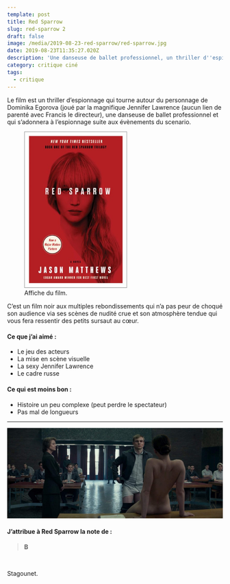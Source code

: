 ```yaml
---
template: post
title: Red Sparrow
slug: red-sparrow 2
draft: false
image: /media/2019-08-23-red-sparrow/red-sparrow.jpg
date: 2019-08-23T11:35:27.020Z
description: 'Une danseuse de ballet professionnel, un thriller d''espionnage, un film noir.'
category: critique ciné
tags:
  - critique
---
```

<!-- <figure class="float-right" style="width: 240px">
	<img src="/media/red-sparrow.jpg" alt="image red sparrow">
	<figcaption>Affiche du film.</figcaption>
</figure> -->

Le film est un thriller d’espionnage qui tourne autour du personnage de Dominika Egorova (joué par la magnifique Jennifer Lawrence (aucun lien de parenté avec Francis le directeur), une danseuse de ballet professionnel et qui s’adonnera à l’espionnage suite aux évènements du scenario.


<figure class="float-right" style="width: 240px">
	<img src="/media/2019-08-23-red-sparrow/red-sparrow.jpg" alt="image red sparrow">
	<figcaption>Affiche du film.</figcaption>
</figure>

C’est un film noir aux multiples rebondissements qui n’a pas peur de choqué son audience via ses scènes de nudité crue et son atmosphère tendue qui vous fera ressentir des petits sursaut au cœur.

#### Ce que j’ai aimé :

- Le jeu des acteurs
- La mise en scène visuelle
- La sexy Jennifer Lawrence
- Le cadre russe

#### Ce qui est moins bon :

- Histoire un peu complexe (peut perdre le spectateur)
- Pas mal de longueurs

***

![image red sparrow](/media/2019-08-23-red-sparrow/redsparrow02.jpg "image red sparrow")

#### J’attribue à Red Sparrow la note de :
<blockquote>
  <b>B</b>
</blockquote>

<br />

<p class="float-right">Stagounet.</p>
